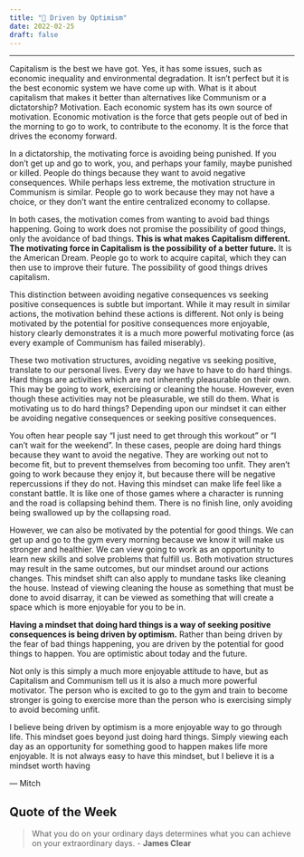 ```yaml
---
title: "🚦 Driven by Optimism"
date: 2022-02-25
draft: false
---
```


---

Capitalism is the best we have got. Yes, it has some issues, such as economic inequality and environmental degradation. It isn’t perfect but it is the best economic system we have come up with. What is it about capitalism that makes it better than alternatives like Communism or a dictatorship? Motivation.
Each economic system has its own source of motivation. Economic motivation is the force that gets people out of bed in the morning to go to work, to contribute to the economy. It is the force that drives the economy forward.

In a dictatorship, the motivating force is avoiding being punished. If you don’t get up and go to work, you, and perhaps your family, maybe punished or killed. People do things because they want to avoid negative consequences. While perhaps less extreme, the motivation structure in Communism is similar. People go to work because they may not have a choice, or they don’t want the entire centralized economy to collapse.

In both cases, the motivation comes from wanting to avoid bad things happening. Going to work does not promise the possibility of good things, only the avoidance of bad things. **This is what makes Capitalism different. The motivating force in Capitalism is the possibility of a better future.** It is the American Dream. People go to work to acquire capital, which they can then use to improve their future. The possibility of good things drives capitalism.

This distinction between avoiding negative consequences vs seeking positive consequences is subtle but important. While it may result in similar actions, the motivation behind these actions is different. Not only is being motivated by the potential for positive consequences more enjoyable, history clearly demonstrates it is a much more powerful motivating force (as every example of Communism has failed miserably).

These two motivation structures, avoiding negative vs seeking positive, translate to our personal lives. Every day we have to have to do hard things. Hard things are activities which are not inherently pleasurable on their own. This may be going to work, exercising or cleaning the house. However, even though these activities may not be pleasurable, we still do them. What is motivating us to do hard things? Depending upon our mindset it can either be avoiding negative consequences or seeking positive consequences.

You often hear people say “I just need to get through this workout” or “I can’t wait for the weekend”. In these cases, people are doing hard things because they want to avoid the negative. They are working out not to become fit, but to prevent themselves from becoming too unfit. They aren’t going to work because they enjoy it, but because there will be negative repercussions if they do not. Having this mindset can make life feel like a constant battle. It is like one of those games where a character is running and the road is collapsing behind them. There is no finish line, only avoiding being swallowed up by the collapsing road.

However, we can also be motivated by the potential for good things. We can get up and go to the gym every morning because we know it will make us stronger and healthier. We can view going to work as an opportunity to learn new skills and solve problems that fulfill us. Both motivation structures may result in the same outcomes, but our mindset around our actions changes. This mindset shift can also apply to mundane tasks like cleaning the house. Instead of viewing cleaning the house as something that must be done to avoid disarray, it can be viewed as something that will create a space which is more enjoyable for you to be in.

**Having a mindset that doing hard things is a way of seeking positive consequences is being driven by optimism.** Rather than being driven by the fear of bad things happening, you are driven by the potential for good things to happen. You are optimistic about today and the future.

Not only is this simply a much more enjoyable attitude to have, but as Capitalism and Communism tell us it is also a much more powerful motivator. The person who is excited to go to the gym and train to become stronger is going to exercise more than the person who is exercising simply to avoid becoming unfit.

I believe being driven by optimism is a more enjoyable way to go through life. This mindset goes beyond just doing hard things. Simply viewing each day as an opportunity for something good to happen makes life more enjoyable. It is not always easy to have this mindset, but I believe it is a mindset worth having

— Mitch

## Quote of the Week

> What you do on your ordinary days determines what you can achieve on your extraordinary days. - **James Clear**
